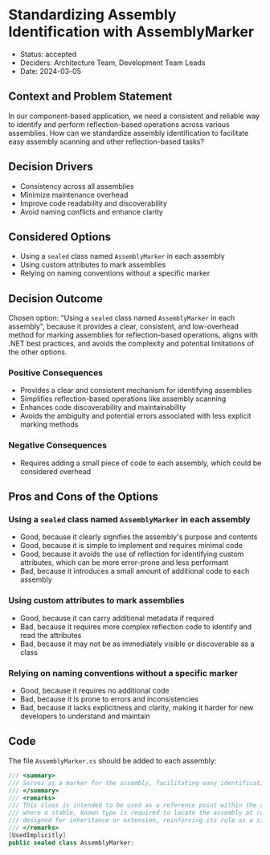 # Standardizing Assembly Identification with AssemblyMarker

* Status: accepted
* Deciders: Architecture Team, Development Team Leads
* Date: 2024-03-05

## Context and Problem Statement

In our component-based application, we need a consistent and reliable way to identify and perform reflection-based operations across various assemblies. How can we standardize assembly identification to facilitate easy assembly scanning and other reflection-based tasks?

## Decision Drivers

* Consistency across all assemblies
* Minimize maintenance overhead
* Improve code readability and discoverability
* Avoid naming conflicts and enhance clarity

## Considered Options

* Using a `sealed` class named `AssemblyMarker` in each assembly
* Using custom attributes to mark assemblies
* Relying on naming conventions without a specific marker

## Decision Outcome

Chosen option: "Using a `sealed` class named `AssemblyMarker` in each assembly", because it provides a clear, consistent, and low-overhead method for marking assemblies for reflection-based operations, aligns with .NET best practices, and avoids the complexity and potential limitations of the other options.

### Positive Consequences

* Provides a clear and consistent mechanism for identifying assemblies
* Simplifies reflection-based operations like assembly scanning
* Enhances code discoverability and maintainability
* Avoids the ambiguity and potential errors associated with less explicit marking methods

### Negative Consequences

* Requires adding a small piece of code to each assembly, which could be considered overhead

## Pros and Cons of the Options

### Using a `sealed` class named `AssemblyMarker` in each assembly

* Good, because it clearly signifies the assembly's purpose and contents
* Good, because it is simple to implement and requires minimal code
* Good, because it avoids the use of reflection for identifying custom attributes, which can be more error-prone and less performant
* Bad, because it introduces a small amount of additional code to each assembly

### Using custom attributes to mark assemblies

* Good, because it can carry additional metadata if required
* Bad, because it requires more complex reflection code to identify and read the attributes
* Bad, because it may not be as immediately visible or discoverable as a class

### Relying on naming conventions without a specific marker

* Good, because it requires no additional code
* Bad, because it is prone to errors and inconsistencies
* Bad, because it lacks explicitness and clarity, making it harder for new developers to understand and maintain

## Code

The file `AssemblyMarker.cs` should be added to each assembly:

```csharp
/// <summary>
/// Serves as a marker for the assembly, facilitating easy identification and reflection-based operations.
/// </summary>
/// <remarks>
/// This class is intended to be used as a reference point within the assembly for scenarios such as assembly scanning,
/// where a stable, known type is required to locate the assembly at runtime. The class is sealed to indicate it is not
/// designed for inheritance or extension, reinforcing its role as a simple marker.
/// </remarks>
[UsedImplicitly]
public sealed class AssemblyMarker;
```
